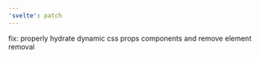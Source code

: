 ```yaml
---
'svelte': patch
---
```


fix: properly hydrate dynamic css props components and remove element removal
